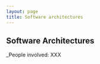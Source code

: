 ```yaml
---
layout: page
title: Software architectures
---
```


## Software Architectures

_People involved: XXX
